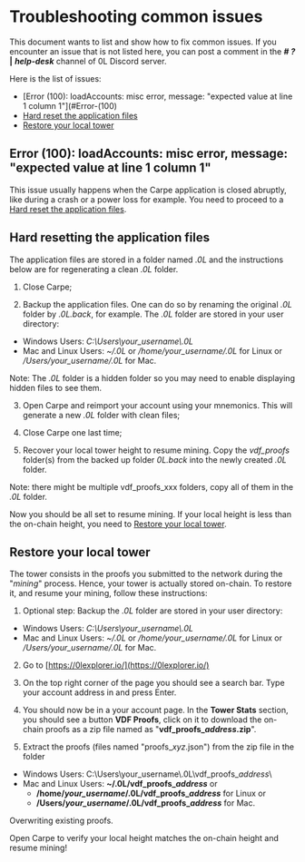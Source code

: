 # Troubleshooting common issues

This document wants to list and show how to fix common issues. If you encounter an issue that is not listed here, you can post a comment in the ***# ?*** **|** ***help-desk*** channel of 0L Discord server.

Here is the list of issues:
- [Error (100): loadAccounts: misc error, message: "expected value at line 1 column 1"](#Error-(100)
- [Hard reset the application files](#Reset-the-application-files)
- [Restore your local tower](#Restore-your-local-tower)

## Error (100): loadAccounts: misc error, message: "expected value at line 1 column 1"

This issue usually happens when the Carpe application is closed abruptly, like during a crash or a power loss for example. You need to proceed to a [Hard reset the application files](#Reset-the-application-files).

## Hard resetting the application files
The application files are stored in a folder named *.0L* and the instructions below are for regenerating a clean *.0L* folder.

1. Close Carpe;

2. Backup the application files. One can do so by renaming the original *.0L* folder by *.0L.back*, for example. The *.0L* folder are stored in your user directory:
  - Windows Users: *C:\\Users\\your_username\\.0L*
  - Mac and Linux Users: *~/.0L* or */home/your_username/.0L* for Linux or */Users/your_username/.0L* for Mac.

  Note: The *.0L* folder is a hidden folder so you may need to enable displaying hidden files to see them.

3. Open Carpe and reimport your account using your mnemonics. This will generate a new *.0L* folder with clean files;

4. Close Carpe one last time;

5. Recover your local tower height to resume mining. Copy the *vdf_proofs* folder(s) from the backed up folder *0L.back* into the newly created *.0L* folder.

  Note: there might be multiple vdf_proofs_xxx folders, copy all of them in the *.0L* folder.

Now you should be all set to resume mining. If your local height is less than the on-chain height, you need to [Restore your local tower](#Restore-your-local-tower).

## Restore your local tower

The tower consists in the proofs you submitted to the network during the "*mining*" process. Hence, your tower is actually stored on-chain. To restore it, and resume your mining, follow these instructions:

1. Optional step: Backup the *.0L* folder are stored in your user directory:
  - Windows Users: *C:\\Users\\your_username\\.0L*
  - Mac and Linux Users: *~/.0L* or */home/your_username/.0L* for Linux or */Users/your_username/.0L* for Mac.


2. Go to [https://0lexplorer.io/](https://0lexplorer.io/)

2. On the top right corner of the page you should see a search bar. Type your account address in and press Enter.

3. You should now be in a your account page. In the **Tower Stats** section, you should see a button **VDF Proofs**, click on it to download the on-chain proofs as a zip file named as "**vdf_proofs_*address*.zip**".

4. Extract the proofs (files named "proofs_*xyz*.json") from the zip file in the folder
  - Windows Users: C:\\Users\\your_username\\.0L\\vdf_proofs_*address*\\
  - Mac and Linux Users: **~/.0L/vdf_proofs_*address*** or
      - **/home/*your_username*/.0L/vdf_proofs_*address*** for Linux or
      - **/Users/*your_username*/.0L/vdf_proofs_*address*** for Mac.

  Overwriting existing proofs.

Open Carpe to verify your local height matches the on-chain height and resume mining!
